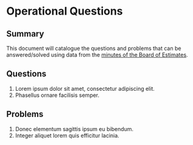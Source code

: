 # Operational Questions

## Summary
This document will catalogue the questions and problems that can be answered/solved using data from the [minutes of the Board of Estimates](https://comptroller.baltimorecity.gov/boe/meetings/minutes).

## Questions
1. Lorem ipsum dolor sit amet, consectetur adipiscing elit.
1. Phasellus ornare facilisis semper.

## Problems
1. Donec elementum sagittis ipsum eu bibendum.
1. Integer aliquet lorem quis efficitur lacinia.